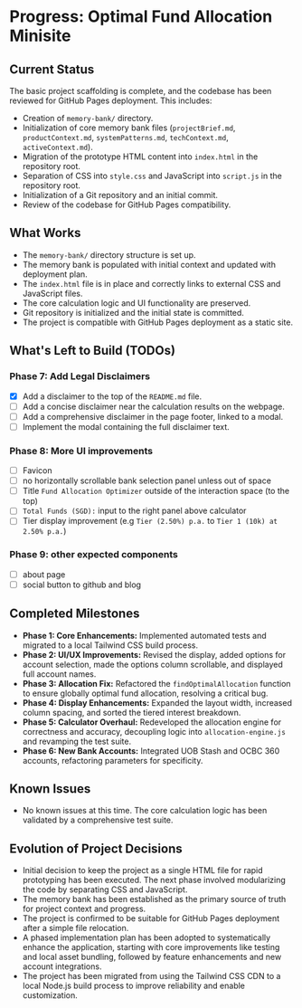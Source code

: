 # Progress: Optimal Fund Allocation Minisite

## Current Status
The basic project scaffolding is complete, and the codebase has been reviewed for GitHub Pages deployment. This includes:

- Creation of `memory-bank/` directory.
- Initialization of core memory bank files (`projectBrief.md`, `productContext.md`, `systemPatterns.md`, `techContext.md`, `activeContext.md`).
- Migration of the prototype HTML content into `index.html` in the repository root.
- Separation of CSS into `style.css` and JavaScript into `script.js` in the repository root.
- Initialization of a Git repository and an initial commit.
- Review of the codebase for GitHub Pages compatibility.

## What Works

- The `memory-bank/` directory structure is set up.
- The memory bank is populated with initial context and updated with deployment plan.
- The `index.html` file is in place and correctly links to external CSS and JavaScript files.
- The core calculation logic and UI functionality are preserved.
- Git repository is initialized and the initial state is committed.
- The project is compatible with GitHub Pages deployment as a static site.

## What's Left to Build (TODOs)

### Phase 7: Add Legal Disclaimers

- [X] Add a disclaimer to the top of the `README.md` file.
- [ ] Add a concise disclaimer near the calculation results on the webpage.
- [ ] Add a comprehensive disclaimer in the page footer, linked to a modal.
- [ ] Implement the modal containing the full disclaimer text.

### Phase 8: More UI improvements

- [ ] Favicon
- [ ] no horizontally scrollable bank selection panel unless out of space
- [ ] Title `Fund Allocation Optimizer` outside of the interaction space (to the top)
- [ ] `Total Funds (SGD):` input to the right panel above calculator
- [ ] Tier display improvement (e.g `Tier (2.50%) p.a.` to `Tier 1 (10k) at 2.50% p.a.`)

### Phase 9: other expected components

- [ ] about page
- [ ] social button to github and blog

## Completed Milestones

- **Phase 1: Core Enhancements:** Implemented automated tests and migrated to a local Tailwind CSS build process.
- **Phase 2: UI/UX Improvements:** Revised the display, added options for account selection, made the options column scrollable, and displayed full account names.
- **Phase 3: Allocation Fix:** Refactored the `findOptimalAllocation` function to ensure globally optimal fund allocation, resolving a critical bug.
- **Phase 4: Display Enhancements:** Expanded the layout width, increased column spacing, and sorted the tiered interest breakdown.
- **Phase 5: Calculator Overhaul:** Redeveloped the allocation engine for correctness and accuracy, decoupling logic into `allocation-engine.js` and revamping the test suite.
- **Phase 6: New Bank Accounts:** Integrated UOB Stash and OCBC 360 accounts, refactoring parameters for specificity.

## Known Issues

- No known issues at this time. The core calculation logic has been validated by a comprehensive test suite.

## Evolution of Project Decisions

- Initial decision to keep the project as a single HTML file for rapid prototyping has been executed. The next phase involved modularizing the code by separating CSS and JavaScript.
- The memory bank has been established as the primary source of truth for project context and progress.
- The project is confirmed to be suitable for GitHub Pages deployment after a simple file relocation.
- A phased implementation plan has been adopted to systematically enhance the application, starting with core improvements like testing and local asset bundling, followed by feature enhancements and new account integrations.
- The project has been migrated from using the Tailwind CSS CDN to a local Node.js build process to improve reliability and enable customization.
